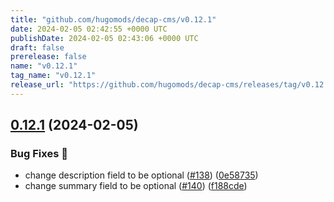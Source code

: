```yaml
---
title: "github.com/hugomods/decap-cms/v0.12.1"
date: 2024-02-05 02:42:55 +0000 UTC
publishDate: 2024-02-05 02:43:06 +0000 UTC
draft: false
prerelease: false
name: "v0.12.1"
tag_name: "v0.12.1"
release_url: "https://github.com/hugomods/decap-cms/releases/tag/v0.12.1"
---
```


## [0.12.1](https://github.com/hugomods/decap-cms/compare/v0.12.0...v0.12.1) (2024-02-05)


### Bug Fixes 🐞

* change description field to be optional ([#138](https://github.com/hugomods/decap-cms/issues/138)) ([0e58735](https://github.com/hugomods/decap-cms/commit/0e587352964035875c64161081a20028747efc9c))
* change summary field to be optional ([#140](https://github.com/hugomods/decap-cms/issues/140)) ([f188cde](https://github.com/hugomods/decap-cms/commit/f188cde710a1331546144e613bc3ad53eedb31ac))
